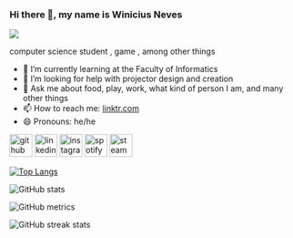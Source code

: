 ### Hi there 👋, my name is Winicius Neves
![](https://cdn.discordapp.com/attachments/1022281132282237018/1119666716373426278/Inserir_um_titulo_1.png)

computer science student , game , among other things

- 🌱 I’m currently learning  at the Faculty of Informatics 
- 🤔 I’m looking for help with projector design and creation 
- 💬 Ask me about food, play, work, what kind of person I am, and many other things 
- 📫 How to reach me: [linktr.com](https://linktr.ee/winiciusneves?utm_source=linktree_admin_share) 
- 😄 Pronouns: he/he 


[<img src='https://cdn.jsdelivr.net/npm/simple-icons@3.0.1/icons/github.svg' alt='github' height='40'>](https://github.com/WiniciusNeves)  [<img src='https://cdn.jsdelivr.net/npm/simple-icons@3.0.1/icons/linkedin.svg' alt='linkedin' height='40'>](https://www.linkedin.com/in/winicius-neves-4b9257268/)  [<img src='https://cdn.jsdelivr.net/npm/simple-icons@3.0.1/icons/instagram.svg' alt='instagram' height='40'>](https://www.instagram.com/winicius_neves/)  [<img src='https://cdn.jsdelivr.net/npm/simple-icons@3.0.1/icons/spotify.svg' alt='spotify' height='40'>](https://open.spotify.com/user/216uvwispazv76kqo2zzup44a?si=73a9b379e4ed4c6b&nd=1)  [<img src='https://cdn.jsdelivr.net/npm/simple-icons@3.0.1/icons/steam.svg' alt='steam' height='40'>](https://steamcommunity.com/id/winiciusneves/)  

[![Top Langs](https://github-readme-stats.vercel.app/api/top-langs/?username=WiniciusNeves)](https://github.com/anuraghazra/github-readme-stats)

![GitHub stats](https://github-readme-stats.vercel.app/api?username=WiniciusNeves&show_icons=true)  

![GitHub metrics](https://metrics.lecoq.io/WiniciusNeves)  

![GitHub streak stats](https://streak-stats.demolab.com/?user=WiniciusNeves)  

